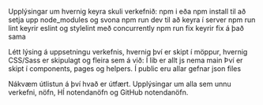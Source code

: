 Upplýsingar um hvernig keyra skuli verkefnið:
npm i eða npm install til að setja upp node_modules og svona
npm run dev til að keyra í server
npm run lint keyrir eslint og stylelint með concurrently
npm run fix keyrir fix á það sama

Létt lýsing á uppsetningu verkefnis, hvernig því er skipt í möppur, hvernig CSS/Sass er skipulagt og fleira sem á við:
Í lib er allt js nema main
Því er skipt í components, pages og helpers.
Í public eru allar gefnar json files

Nákvæm útlistun á því hvað er útfært.
Upplýsingar um alla sem unnu verkefni, nöfn, HÍ notendanöfn og GitHub notendanöfn.
